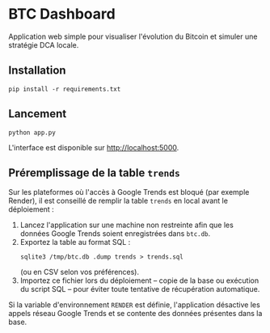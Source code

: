 # BTC Dashboard

Application web simple pour visualiser l\'évolution du Bitcoin et simuler une stratégie DCA locale.

## Installation
```
pip install -r requirements.txt
```

## Lancement
```
python app.py
```

L\'interface est disponible sur [http://localhost:5000](http://localhost:5000).

## Préremplissage de la table `trends`

Sur les plateformes où l'accès à Google Trends est bloqué (par exemple Render),
il est conseillé de remplir la table `trends` en local avant le déploiement :

1. Lancez l'application sur une machine non restreinte afin que les données
   Google Trends soient enregistrées dans `btc.db`.
2. Exportez la table au format SQL :
   ```
   sqlite3 /tmp/btc.db .dump trends > trends.sql
   ```
   (ou en CSV selon vos préférences).
3. Importez ce fichier lors du déploiement – copie de la base ou exécution du
   script SQL – pour éviter toute tentative de récupération automatique.

Si la variable d'environnement `RENDER` est définie, l'application désactive
les appels réseau Google Trends et se contente des données présentes dans la
base.